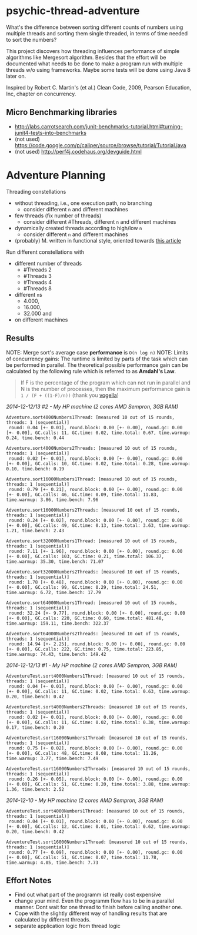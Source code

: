 psychic-thread-adventure
========================
What's the difference between sorting different counts of numbers using multiple threads and sorting them single threaded, in terms of time needed to sort the numbers?

This project discovers how threading influences performance of simple algorithms like Mergesort algorithm. Besides that the effort will be documented what needs to be done to make a program run with multiple threads w/o using frameworks. Maybe some tests will be done using Java 8 later on.

Inspired by Robert C. Martin's (et al.) Clean Code, 2009, Pearson Education, Inc, chapter on concurrency.

Micro Benchmarking libraries
-----------------
* http://labs.carrotsearch.com/junit-benchmarks-tutorial.html#turning-junit4-tests-into-benchmarks
* (not used) https://code.google.com/p/caliper/source/browse/tutorial/Tutorial.java
* (not used) http://perf4j.codehaus.org/devguide.html

Adventure Planning
=================
Threading constellations
* without threading, i.e., one execution path, no branching
  * consider different `n` and different machines
* few threads (fix number of threads)
  * consider different #Threads, different `n` and different machines
* dynamically created threads according to high/low `n`
  * consider different `n` and different machines
* (probably) M. written in functional style, oriented towards [this article](http://stackoverflow.com/questions/24855746/understanding-when-and-how-to-use-java-8-lambdas)

Run different constellations with
* different number of threads
  * #Threads 2
  * #Threads 3
  * #Threads 4
  * #Threads 8
* different `n`s
  * 4.000,
  * 16.000,
  * 32.000 and
* on different machines

Results
-----------------
NOTE: Merge sort's average case **performance** is `O(n log n)`
NOTE: Limits of concurrency gains: The runtime is limited by parts of the task which can be performed in parallel. The theoretical possible performance gain can be calculated by the following rule which is referred to as **Amdahl's Law**.
> If F is the percentage of the program which can not run in parallel and N is the number of processes, then the maximum performance gain is 
> `1 / (F + ((1-F)/n))` (thank you [vogella](http://www.vogella.com/tutorials/JavaConcurrency/article.html#concurrency_amdahl))

*2014-12-12/13 #2 - My HP machine (2 cores AMD Sempron, 3GB RAM)*
```
Adventure.sort4000Numbers1Thread: [measured 10 out of 15 rounds, threads: 1 (sequential)]
 round: 0.04 [+- 0.01], round.block: 0.00 [+- 0.00], round.gc: 0.00 [+- 0.00], GC.calls: 11, GC.time: 0.02, time.total: 0.67, time.warmup: 0.24, time.bench: 0.44
```
```
Adventure.sort4000Numbers2Threads: [measured 10 out of 15 rounds, threads: 1 (sequential)]
 round: 0.02 [+- 0.01], round.block: 0.00 [+- 0.00], round.gc: 0.00 [+- 0.00], GC.calls: 10, GC.time: 0.02, time.total: 0.28, time.warmup: 0.10, time.bench: 0.19
```
```
Adventure.sort16000Numbers1Thread: [measured 10 out of 15 rounds, threads: 1 (sequential)]
 round: 0.79 [+- 0.21], round.block: 0.00 [+- 0.00], round.gc: 0.00 [+- 0.00], GC.calls: 46, GC.time: 0.09, time.total: 11.83, time.warmup: 3.86, time.bench: 7.96
```
```
Adventure.sort16000Numbers2Threads: [measured 10 out of 15 rounds, threads: 1 (sequential)]
 round: 0.24 [+- 0.02], round.block: 0.00 [+- 0.00], round.gc: 0.00 [+- 0.00], GC.calls: 49, GC.time: 0.13, time.total: 3.63, time.warmup: 1.21, time.bench: 2.43
```
```
Adventure.sort32000Numbers1Thread: [measured 10 out of 15 rounds, threads: 1 (sequential)]
 round: 7.11 [+- 1.96], round.block: 0.00 [+- 0.00], round.gc: 0.00 [+- 0.00], GC.calls: 103, GC.time: 0.21, time.total: 106.37, time.warmup: 35.30, time.bench: 71.07
```
```
Adventure.sort32000Numbers2Threads: [measured 10 out of 15 rounds, threads: 1 (sequential)]
 round: 1.78 [+- 0.48], round.block: 0.00 [+- 0.00], round.gc: 0.00 [+- 0.00], GC.calls: 99, GC.time: 0.29, time.total: 24.51, time.warmup: 6.72, time.bench: 17.79
```
```
Adventure.sort64000Numbers1Thread: [measured 10 out of 15 rounds, threads: 1 (sequential)]
 round: 32.24 [+- 9.77], round.block: 0.00 [+- 0.00], round.gc: 0.00 [+- 0.00], GC.calls: 220, GC.time: 0.60, time.total: 481.48, time.warmup: 159.11, time.bench: 322.37
```
```
Adventure.sort64000Numbers2Threads: [measured 10 out of 15 rounds, threads: 1 (sequential)]
 round: 14.94 [+- 2.25], round.block: 0.00 [+- 0.00], round.gc: 0.00 [+- 0.00], GC.calls: 222, GC.time: 0.75, time.total: 223.85, time.warmup: 74.43, time.bench: 149.42
```

*2014-12-12/13 #1 - My HP machine (2 cores AMD Sempron, 3GB RAM)*
```
AdventureTest.sort4000Numbers1Thread: [measured 10 out of 15 rounds, threads: 1 (sequential)]
 round: 0.04 [+- 0.01], round.block: 0.00 [+- 0.00], round.gc: 0.00 [+- 0.00], GC.calls: 11, GC.time: 0.02, time.total: 0.63, time.warmup: 0.20, time.bench: 0.42
```
```
AdventureTest.sort4000Numbers2Threads: [measured 10 out of 15 rounds, threads: 1 (sequential)]
 round: 0.02 [+- 0.01], round.block: 0.00 [+- 0.00], round.gc: 0.00 [+- 0.00], GC.calls: 11, GC.time: 0.02, time.total: 0.38, time.warmup: 0.17, time.bench: 0.20
```
```
AdventureTest.sort16000Numbers1Thread: [measured 10 out of 15 rounds, threads: 1 (sequential)]
 round: 0.75 [+- 0.02], round.block: 0.00 [+- 0.00], round.gc: 0.00 [+- 0.00], GC.calls: 48, GC.time: 0.08, time.total: 11.26, time.warmup: 3.77, time.bench: 7.49
```
```
AdventureTest.sort16000Numbers2Threads: [measured 10 out of 15 rounds, threads: 1 (sequential)]
 round: 0.26 [+- 0.05], round.block: 0.00 [+- 0.00], round.gc: 0.00 [+- 0.00], GC.calls: 51, GC.time: 0.20, time.total: 3.88, time.warmup: 1.36, time.bench: 2.52
```

*2014-12-10 - My HP machine (2 cores AMD Sempron, 3GB RAM)*
```
AdventureTest.sort4000Numbers1Thread: [measured 10 out of 15 rounds, threads: 1 (sequential)]
 round: 0.04 [+- 0.01], round.block: 0.00 [+- 0.00], round.gc: 0.00 [+- 0.00], GC.calls: 12, GC.time: 0.01, time.total: 0.62, time.warmup: 0.20, time.bench: 0.42
```
```
AdventureTest.sort16000Numbers1Thread: [measured 10 out of 15 rounds, threads: 1 (sequential)]
 round: 0.77 [+- 0.09], round.block: 0.00 [+- 0.00], round.gc: 0.00 [+- 0.00], GC.calls: 51, GC.time: 0.07, time.total: 11.78, time.warmup: 4.05, time.bench: 7.73
```

Effort Notes
-----------------
- Find out what part of the programm ist really cost expensive
- change your mind. Even the programm flow has to be in a parallel manner. Dont wait for one thread to finish before calling another one.
- Cope with the slightly different way of handling results that are calculated by different threads.
- separate application logic from thread logic
